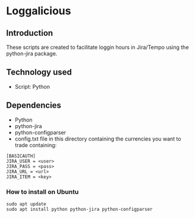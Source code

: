 # Loggalicious

## Introduction
These scripts are created to facilitate loggin hours in Jira/Tempo using the python-jira package.

## Technology used
* Script: Python

## Dependencies
* Python
 * python-jira
 * python-configparser
* config.txt file in this directory containing the currencies you want to trade containing:
```
[BASICAUTH]
JIRA_USER = <user>
JIRA_PASS = <pass>
JIRA_URL = <url>
JIRA_ITEM = <key>
```

### How to install on Ubuntu
```
sudo apt update
sudo apt install python python-jira python-configparser
```
